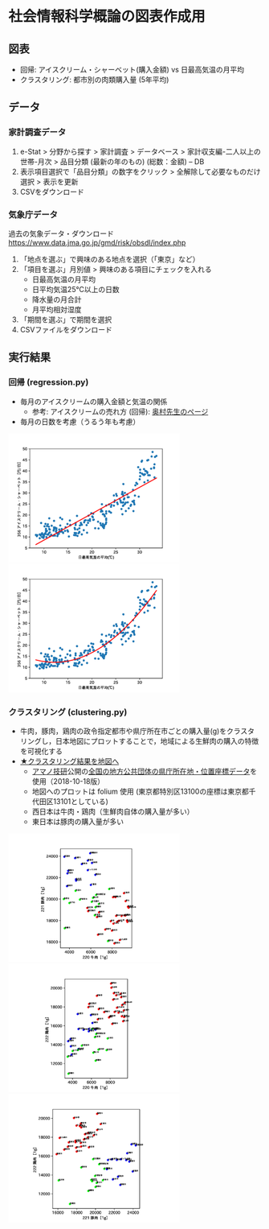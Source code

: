 # 社会情報科学概論の図表作成用

## 図表

- 回帰: アイスクリーム・シャーベット(購入金額) vs 日最高気温の月平均
- クラスタリング: 都市別の肉類購入量 (5年平均)

## データ

### 家計調査データ

1. e-Stat > 分野から探す > 家計調査 > データベース > 家計収支編-二人以上の世帯-月次 > 品目分類 (最新の年のもの) (総数：金額) – DB
1. 表示項目選択で「品目分類」の数字をクリック > 全解除して必要なものだけ選択 > 表示を更新
1. CSVをダウンロード

### 気象庁データ

過去の気象データ・ダウンロード https://www.data.jma.go.jp/gmd/risk/obsdl/index.php

1. 「地点を選ぶ」で興味のある地点を選択（「東京」など）
1. 「項目を選ぶ」月別値 > 興味のある項目にチェックを入れる
    - 日最高気温の月平均
    - 日平均気温25°C以上の日数
    - 降水量の月合計
    - 月平均相対湿度
1. 「期間を選ぶ」で期間を選択
1. CSVファイルをダウンロード

## 実行結果

### 回帰 (regression.py)

- 毎月のアイスクリームの購入金額と気温の関係
  - 参考: アイスクリームの売れ方 (回帰): [奥村先生のページ](https://oku.edu.mie-u.ac.jp/~okumura/stat/160118.html)
- 毎月の日数を考慮（うるう年も考慮）

<img alt="1st-order" src="fig/regression-white-1st_page_2.png" height="256">
<img alt="2nd-order" src="fig/regression-white-2nd_page_2.png" height="256">


### クラスタリング (clustering.py)

- 牛肉，豚肉，鶏肉の政令指定都市や県庁所在市ごとの購入量(g)をクラスタリングし，日本地図にプロットすることで，地域による生鮮肉の購入の特徴を可視化する
- [★クラスタリング結果を地図へ](https://hkawash.github.io/sis-intro/map-clustering_2014-2018.html)
  - [アマノ技研](https://amano-tec.com/)公開の[全国の地方公共団体の県庁所在地・位置座標データ](https://amano-tec.com/data/localgovernments.html)を使用（2018-10-18版）
  - 地図へのプロットは folium 使用 (東京都特別区13100の座標は東京都千代田区13101としている)
  - 西日本は牛肉・鶏肉（生鮮肉自体の購入量が多い）
  - 東日本は豚肉の購入量が多い

<img alt="220-221" src="fig/clustering_2014-2018-white_page_1.png" height="256">
<img alt="220-222" src="fig/clustering_2014-2018-white_page_2.png" height="256">
<img alt="221-222" src="fig/clustering_2014-2018-white_page_3.png" height="256">

